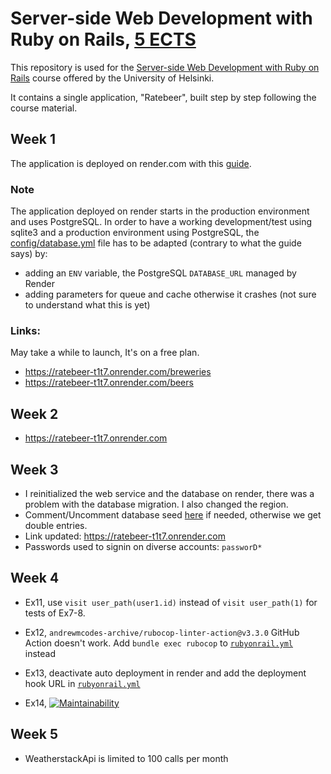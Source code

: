 # Server-side Web Development with Ruby on Rails, [5 ECTS](https://studies.helsinki.fi/courses/course-implementation/otm-7c59477c-a0f6-47ce-9de0-1bc6669a2523/TKT21003)

This repository is used for the [Server-side Web Development with Ruby on Rails](https://github.com/mluukkai/WebPalvelinohjelmointi2023/tree/main?tab=readme-ov-file) course offered by the University of Helsinki.

It contains a single application, "Ratebeer", built step by step following the course material.

## Week 1
The application is deployed on render.com with this [guide](https://render.com/docs/deploy-rails#use-renderyaml-to-deploy).

### Note
The application deployed on render starts in the production environment and uses PostgreSQL. In order to have a working development/test using sqlite3 and a production environment using PostgreSQL, the [config/database.yml](/config/database.yml) file has to be adapted (contrary to what the guide says) by:
  - adding an `ENV` variable, the PostgreSQL `DATABASE_URL` managed by Render
  - adding parameters for queue and cache otherwise it crashes (not sure to understand what this is yet)

### Links:
May take a while to launch, It's on a free plan.
- https://ratebeer-t1t7.onrender.com/breweries
- https://ratebeer-t1t7.onrender.com/beers

## Week 2
- https://ratebeer-t1t7.onrender.com

## Week 3
- I reinitialized the web service and the database on render, there was a problem with the database migration. I also changed the region.
- Comment/Uncomment database seed [here](/bin/render-build.sh) if needed, otherwise we get double entries.
- Link updated: https://ratebeer-t1t7.onrender.com
- Passwords used to signin on diverse accounts: `passworD*`

## Week 4
- Ex11, use `visit user_path(user1.id)` instead of `visit user_path(1)` for tests of Ex7-8.
- Ex12, `andrewmcodes-archive/rubocop-linter-action@v3.3.0` GitHub Action doesn't work. Add `bundle exec rubocop` to [`rubyonrail.yml`](/.github/workflows/rubyonrails.yml) instead
- Ex13, deactivate auto deployment in render and add the deployment hook URL in [`rubyonrail.yml`](/.github/workflows/rubyonrails.yml)

- Ex14, [![Maintainability](https://api.codeclimate.com/v1/badges/b599a0be33fab8a8acc3/maintainability)](https://codeclimate.com/github/sushashi/webdev-rubyonrails/maintainability)

## Week 5

- WeatherstackApi is limited to 100 calls per month